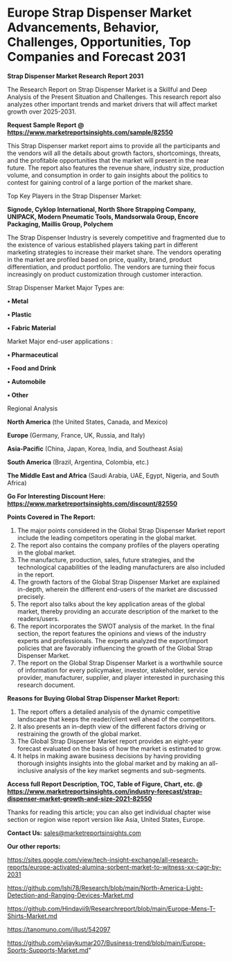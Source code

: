 # Europe Strap Dispenser Market Advancements, Behavior, Challenges, Opportunities, Top Companies and Forecast 2031

<strong>Strap Dispenser Market Research Report 2031</strong>

The Research Report on Strap Dispenser Market is a Skillful and Deep Analysis of the Present Situation and Challenges. This research report also analyzes other important trends and market drivers that will affect market growth over 2025-2031.

<strong>Request Sample Report @ <a href=https://www.marketreportsinsights.com/sample/82550>https://www.marketreportsinsights.com/sample/82550</a></strong>

This Strap Dispenser market report aims to provide all the participants and the vendors will all the details about growth factors, shortcomings, threats, and the profitable opportunities that the market will present in the near future. The report also features the revenue share, industry size, production volume, and consumption in order to gain insights about the politics to contest for gaining control of a large portion of the market share.

Top Key Players in the Strap Dispenser Market:

<strong>Signode, Cyklop International, North Shore Strapping Company, UNIPACK, Modern Pneumatic Tools, Mandsorwala Group, Encore Packaging, Maillis Group, Polychem</strong>

The Strap Dispenser Industry is severely competitive and fragmented due to the existence of various established players taking part in different marketing strategies to increase their market share. The vendors operating in the market are profiled based on price, quality, brand, product differentiation, and product portfolio. The vendors are turning their focus increasingly on product customization through customer interaction.

Strap Dispenser Market Major Types are:

<strong>• Metal

• Plastic

• Fabric Material</strong>

Market Major end-user applications :

<strong>• Pharmaceutical

• Food and Drink

• Automobile

• Other</strong>

Regional Analysis

</u><strong><b>North America</b></strong> (the United States, Canada, and Mexico)

<strong><b>Europe </b></strong>(Germany, France, UK, Russia, and Italy)

<strong><b>Asia-Pacific</b></strong> (China, Japan, Korea, India, and Southeast Asia)

<strong><b>South America</b></strong> (Brazil, Argentina, Colombia, etc.)

<strong><b>The Middle East and Africa</b></strong> (Saudi Arabia, UAE, Egypt, Nigeria, and South Africa)

<strong>Go For Interesting Discount Here: <a href=https://www.marketreportsinsights.com/discount/82550>https://www.marketreportsinsights.com/discount/82550</a></strong>

<strong>Points Covered in The Report:</strong>
<ol>
  <li>The major points considered in the Global Strap Dispenser Market report include the leading competitors operating in the global market.</li>
  <li>The report also contains the company profiles of the players operating in the global market.</li>
  <li>The manufacture, production, sales, future strategies, and the technological capabilities of the leading manufacturers are also included in the report.</li>
  <li>The growth factors of the Global Strap Dispenser Market are explained in-depth, wherein the different end-users of the market are discussed precisely.</li>
  <li>The report also talks about the key application areas of the global market, thereby providing an accurate description of the market to the readers/users.</li>
  <li>The report incorporates the SWOT analysis of the market. In the final section, the report features the opinions and views of the industry experts and professionals. The experts analyzed the export/import policies that are favorably influencing the growth of the Global Strap Dispenser Market.</li>
  <li>The report on the Global Strap Dispenser Market is a worthwhile source of information for every policymaker, investor, stakeholder, service provider, manufacturer, supplier, and player interested in purchasing this research document.</li>
</ol>
<strong>Reasons for Buying Global Strap Dispenser Market Report:</strong>

<ol>
  <li>The report offers a detailed analysis of the dynamic competitive landscape that keeps the reader/client well ahead of the competitors.</li>
  <li>It also presents an in-depth view of the different factors driving or restraining the growth of the global market.</li>
  <li>The Global Strap Dispenser Market report provides an eight-year forecast evaluated on the basis of how the market is estimated to grow.</li>
  <li>It helps in making aware business decisions by having providing thorough insights insights into the global market and by making an all-inclusive analysis of the key market segments and sub-segments.</li>
</ol>
<strong>Access full Report Description, TOC, Table of Figure, Chart, etc. @ <a href=https://www.marketreportsinsights.com/industry-forecast/strap-dispenser-market-growth-and-size-2021-82550>https://www.marketreportsinsights.com/industry-forecast/strap-dispenser-market-growth-and-size-2021-82550</a></strong>


Thanks for reading this article; you can also get individual chapter wise section or region wise report version like Asia, United States, Europe.

<strong>Contact Us:</strong>
sales@marketreportsinsights.com

<strong>Our other reports:</strong>

<a href=https://sites.google.com/view/tech-insight-exchange/all-research-reports/europe-activated-alumina-sorbent-market-to-witness-xx-cagr-by-2031>https://sites.google.com/view/tech-insight-exchange/all-research-reports/europe-activated-alumina-sorbent-market-to-witness-xx-cagr-by-2031</a>

<a href=https://github.com/Ishi78/Research/blob/main/North-America-Light-Detection-and-Ranging-Devices-Market.md>https://github.com/Ishi78/Research/blob/main/North-America-Light-Detection-and-Ranging-Devices-Market.md</a>

<a href=https://github.com/Hindavii9/Researchreport/blob/main/Europe-Mens-T-Shirts-Market.md>https://github.com/Hindavii9/Researchreport/blob/main/Europe-Mens-T-Shirts-Market.md</a>

<a href=https://tanomuno.com/illust/542097>https://tanomuno.com/illust/542097</a>

<a href=https://github.com/vijaykumar207/Business-trend/blob/main/Europe-Sports-Supports-Market.md>https://github.com/vijaykumar207/Business-trend/blob/main/Europe-Sports-Supports-Market.md</a>"

